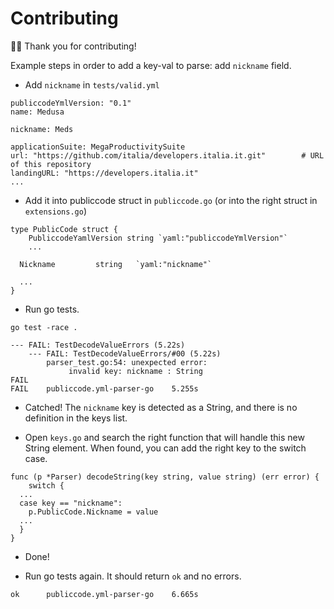 # Contributing

🙇‍♀️ Thank you for contributing!

Example steps in order to add a key-val to parse: add `nickname` field.

* Add `nickname` in `tests/valid.yml`

```
publiccodeYmlVersion: "0.1"
name: Medusa

nickname: Meds

applicationSuite: MegaProductivitySuite
url: "https://github.com/italia/developers.italia.it.git"        # URL of this repository
landingURL: "https://developers.italia.it"
...
```

* Add it into publiccode struct in `publiccode.go` (or into the right struct in `extensions.go`)

```
type PublicCode struct {
	PubliccodeYamlVersion string `yaml:"publiccodeYmlVersion"`
	...

  Nickname         string   `yaml:"nickname"`

  ...
}
```

* Run go tests.

```
go test -race .

--- FAIL: TestDecodeValueErrors (5.22s)
    --- FAIL: TestDecodeValueErrors/#00 (5.22s)
    	parser_test.go:54: unexpected error:
    		 invalid key: nickname : String
FAIL
FAIL	publiccode.yml-parser-go	5.255s
```

* Catched! The `nickname` key is detected as a String, and there is no definition in the keys list.

* Open `keys.go` and search the right function that will handle this new String element.
  When found, you can add the right key to the switch case.

```
func (p *Parser) decodeString(key string, value string) (err error) {
	switch {
  ...
  case key == "nickname":
    p.PublicCode.Nickname = value
  ...
  }
}
```

* Done!

* Run go tests again. It should return `ok` and no errors.

```
ok  	publiccode.yml-parser-go	6.665s
```
